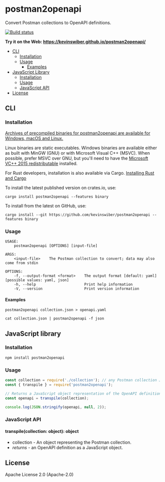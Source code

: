 # postman2openapi

Convert Postman collections to OpenAPI definitions.

[![Build status](https://github.com/kevinswiber/postman2openapi/workflows/ci/badge.svg)](https://github.com/kevinswiber/postman2openapi/actions)

**Try it on the Web: https://kevinswiber.github.io/postman2openapi/**

- [CLI](#cli)
  - [Installation](#installation)
  - [Usage](#usage)
    - [Examples](#examples)
- [JavaScript Library](#javascript-library)
  - [Installation](#installation-1)
  - [Usage](#usage-1)
  - [JavaScript API](#javascript-api)
- [License](#license)

## CLI

### Installation

[Archives of precompiled binaries for postman2openapi are available for Windows,
macOS and Linux.](https://github.com/kevinswiber/postman2openapi/releases)

Linux binaries are static executables. Windows binaries are available either as
built with MinGW (GNU) or with Microsoft Visual C++ (MSVC). When possible,
prefer MSVC over GNU, but you'll need to have the [Microsoft VC++ 2015
redistributable](https://www.microsoft.com/en-us/download/details.aspx?id=48145)
installed.

For Rust developers, installation is also available via Cargo. [Installing Rust and Cargo](https://doc.rust-lang.org/cargo/getting-started/installation.html)

To install the latest published version on crates.io, use:

```
cargo install postman2openapi --features binary
```

To install from the latest on GitHub, use:

```
cargo install --git https://github.com/kevinswiber/postman2openapi --features binary
```

### Usage

```
USAGE:
    postman2openapi [OPTIONS] [input-file]

ARGS:
    <input-file>    The Postman collection to convert; data may also come from stdin

OPTIONS:
    -f, --output-format <format>    The output format [default: yaml] [possible values: yaml, json]
    -h, --help                      Print help information
    -V, --version                   Print version information
```

#### Examples

```
postman2openapi collection.json > openapi.yaml
```

```
cat collection.json | postman2openapi -f json
```

## JavaScript library

### Installation

```
npm install postman2openapi
```

### Usage

```js
const collection = require('./collection'); // any Postman collection JSON file
const { transpile } = require('postman2openapi');

// Returns a JavaScript object representation of the OpenAPI definition.
const openapi = transpile(collection);

console.log(JSON.stringify(openapi, null, 2));
```

### JavaScript API

#### transpile(collection: object): object

- collection - An object representing the Postman collection.
- _returns_ - an OpenAPI definition as a JavaScript object.

## License

Apache License 2.0 (Apache-2.0)
